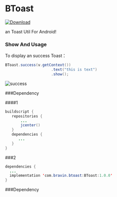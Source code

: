 # BToast

 [![Download](https://api.bintray.com/packages/bsss/maven/BToast/images/download.svg) ](https://bintray.com/bsss/maven/BToast/_latestVersion)
 
 an Toast Util For Android!
 
### Show And Usage
  
  To display an success Toast：
  
   ```Java
   BToast.success(v.getContext())
                        .text("this is text")
                        .show();
   ```
   
   ![success](https://github.com/bravinshi/ImJack/blob/master/BToast_screen_cup/success.jpg=200x400) 
  
  
 
###Dependency
 
####1
 
 ```Java
 buildscript {
    repositories {
        ...
        jcenter()
    }
    dependencies {
       ...
    }
 }
```

###2
 
  ```Java
 dependencies {
    ...
    implementation 'com.bravin.btoast:BToast:1.0.0'
 }
 ```
 
 ###Dependency
 
